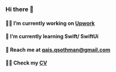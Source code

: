 ### Hi there 👋
#### 🧑‍💻 I’m currently working on [Upwork](https://www.upwork.com/fl/~01ba7a806e22fd3cdd)
#### 🚀 I’m currently learning Swift/ SwiftUi
#### 📇 Reach me at qais.qsothman@gmail.com
#### 👨‍💼 Check my [CV](https://github.com/qaisothman/qaisothman/blob/main/qais_cv.pdf)



<!--
**qaisothman/qaisothman** is a ✨ _special_ ✨ repository because its `README.md` (this file) appears on your GitHub profile.

Here are some ideas to get you started:

- 🔭 I’m currently working on ...
- 🌱 I’m currently learning ...
- 👯 I’m looking to collaborate on ...
- 🤔 I’m looking for help with ...
- 💬 Ask me about ...
- 📫 How to reach me: ...
- 😄 Pronouns: ...
- ⚡ Fun fact
-->
